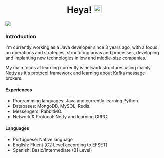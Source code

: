 <div align="center">
   <h1>Heya! <img src="https://media.giphy.com/media/hvRJCLFzcasrR4ia7z/giphy.gif" width="25px"></h1>
</div>

<img align="center" src="https://github-readme-stats.vercel.app/api?username=mluizaa00&count_private=true&show_icons=true&hide_title=true&theme=dark"/>

### Introduction

I'm currently working as a Java developer since 3 years ago, with a focus on operations and strategies, structuring areas and processes, developing and implanting new technologies in low and middle-size companies.

My main focus at learning currently is network structures using mainly Netty as it's protocol framework and learning about Kafka message brokers.

#### Experiences

- Programming languages: Java and currently learning Python.
- Databases: MongoDB, MySQL, Redis.
- Messengers: RabbitMQ.
- Network & Protocol: Netty and learning GRPC.

#### Languages
- Portuguese: Native language
- English: Fluent (C2 Level according to EFSET)
- Spanish: Basic/Intermediate (B1 Level)
